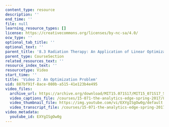 ```yaml
---
content_type: resource
description: ''
end_time: ''
file: null
learning_resource_types: []
license: https://creativecommons.org/licenses/by-nc-sa/4.0/
ocw_type: ''
optional_tab_title: ''
optional_text: ''
parent_title: '8.3 Radiation Therapy: An Application of Linear Optimization '
parent_type: CourseSection
related_resources_text: ''
resource_index_text: ''
resourcetype: Video
start_time: ''
title: 'Video 2: An Optimization Problem'
uid: 887bf91f-8ace-080b-a515-41e123b4e495
video_files:
  archive_url: https://archive.org/download/MIT15.071S17/MIT15_071S17_Session_8.3.03_300k.mp4
  video_captions_file: /courses/15-071-the-analytics-edge-spring-2017/895120308f195d24bc881cc9ed5b2de9_EXYgISgOw0g.vtt
  video_thumbnail_file: https://img.youtube.com/vi/EXYgISgOw0g/default.jpg
  video_transcript_file: /courses/15-071-the-analytics-edge-spring-2017/b2ba8d8363f0626df15d0c2af5bcc758_EXYgISgOw0g.pdf
video_metadata:
  youtube_id: EXYgISgOw0g
---
```

